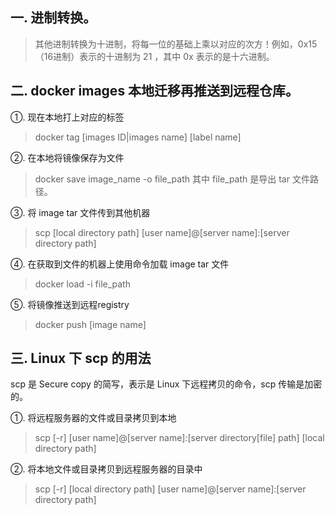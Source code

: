 一. 进制转换。
------

  > 其他进制转换为十进制，将每一位的基础上乘以对应的次方！例如，0x15（16进制）表示的十进制为 21 ，其中 0x 表示的是十六进制。

二. docker images 本地迁移再推送到远程仓库。
--- 

  ①. 现在本地打上对应的标签
  > docker tag [images ID|images name] [label name]
  
  ②. 在本地将镜像保存为文件
  > docker save image_name -o file_path
  > 其中 file_path 是导出 tar 文件路径。
  
  ③. 将 image tar 文件传到其他机器
  > scp [local directory path] [user name]@[server name]:[server directory path]
  
  ④. 在获取到文件的机器上使用命令加载 image tar 文件
  > docker load -i file_path
  
  ⑤. 将镜像推送到远程registry
  > docker push [image name] 

三. Linux 下 scp 的用法
--- 

  scp 是 Secure copy 的简写，表示是 Linux 下远程拷贝的命令，scp 传输是加密的。
  
  ①. 将远程服务器的文件或目录拷贝到本地
  > scp [-r] [user name]@[server name]:[server directory[file] path] [local directory path]
  
  ②. 将本地文件或目录拷贝到远程服务器的目录中
  > scp [-r] [local directory path] [user name]@[server name]:[server directory path]
